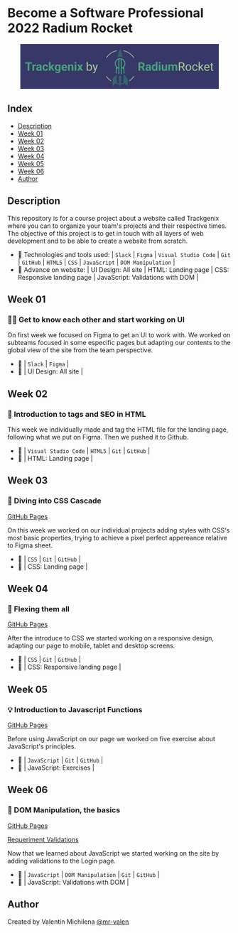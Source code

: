 # Become a Software Professional 2022 Radium Rocket
<div align="center"><img src="./Week-02/img/logo.png"></div>

## Index
* [Description](#description)
* [Week 01](#week-01)
* [Week 02](#week-02)
* [Week 03](#week-03)
* [Week 04](#week-04)
* [Week 05](#week-05)
* [Week 06](#week-06)
* [Author](#author)

## Description
 This repository is for a course project about a website called Trackgenix where you can to organize your team's projects and their respective times. The objective of this project is to get in touch with all layers of web development and to be able to create a website from scratch.
 * 🧰 Technologies and tools used:
 | `Slack` | `Figma` | `Visual Studio Code` | `Git` | `GitHub` | `HTML5` | `CSS` | `JavaScript` | `DOM Manipulation` |
 * 🔨 Advance on website:
 | UI Design: All site | HTML: Landing page | CSS: Responsive landing page | JavaScript: Validations with DOM |

## Week 01 
### 🤝🏻 Get to know each other and start working on UI
 On first week we focused on Figma to get an UI to work with. We worked on subteams focused in some especific pages but adapting our contents to the global view of the site from the team perspective.
 * 🧰 | `Slack` | `Figma` |
 * 🔨 | UI Design: All site |

## Week 02 
### 📎 Introduction to tags and SEO in HTML
 This week we individually made and tag the HTML file for the landing page, following what we put on Figma. Then we pushed it to Github.
 * 🧰 | `Visual Studio Code` | `HTML5` | `Git` | `GitHub` |
 * 🔨 | HTML: Landing page |

## Week 03
### 🤿 Diving into CSS Cascade
[GitHub Pages](https://mr-valen.github.io/BaSP-A2022-Etapa-1/Week-03/index.html)

On this week we worked on our individual projects adding styles with CSS's most basic properties, trying to achieve a pixel perfect appereance relative to Figma sheet.
 * 🧰 | `CSS` | `Git` | `GitHub` |
 * 🔨 | CSS: Landing page |

## Week 04
### 💪 Flexing them all
[GitHub Pages](https://mr-valen.github.io/BaSP-A2022-Etapa-1/Week-04/index.html)

After the introduce to CSS we started working on a responsive design, adapting our page to mobile, tablet and desktop screens.
 * 🧰 | `CSS` | `Git` | `GitHub` |
 * 🔨 | CSS: Responsive landing page |
 
## Week 05
### 💡 Introduction to Javascript Functions 
[GitHub Pages](https://mr-valen.github.io/BaSP-A2022-Etapa-1/Week-05/index.html)

Before using JavaScript on our page we worked on five exercise about JavaScript's principles.
 * 🧰 | `JavaScript` | `Git` | `GitHub` |
 * 🔨 | JavaScript: Exercises |
 
## Week 06
### 👑 DOM Manipulation, the basics
[GitHub Pages](https://mr-valen.github.io/BaSP-A2022-Etapa-1/Week-06/views/index.html)

[Requeriment Validations](https://docs.google.com/document/d/1shSMdqbjs1Z8MgemvnrWqU2IU2zt1X7F3AfY3f0ytiA/edit)

Now that we learned about JavaScript we started working on the site by adding validations to the Login page.
 * 🧰 | `JavaScript` | `DOM Manipulation` | `Git` | `GitHub` |
 * 🔨 | JavaScript: Validations with DOM |

 ## Author
 Created by Valentín Michilena [@mr-valen](https://github.com/mr-valen)
